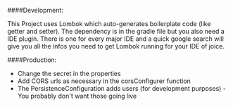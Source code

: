 ####Development:

This Project uses Lombok which auto-generates boilerplate code (like getter and setter). The dependency is in the gradle file but you also need a IDE plugin. There is one for every major IDE and a quick google search will give you all the infos you need to get Lombok running for your IDE of joice. 

####Production:
- Change the secret in the properties
- Add CORS urls as necessary in the corsConfigurer function
- The PersistenceConfiguration adds users (for development purposes) - You probably don't want those going live
